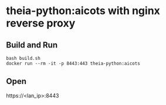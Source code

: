 # theia-python:aicots with nginx reverse proxy

## Build and Run
```
bash build.sh
docker run --rm -it -p 8443:443 theia-python:aicots
```

## Open

https://<lan_ip>:8443
